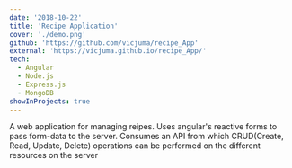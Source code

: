 ```yaml
---
date: '2018-10-22'
title: 'Recipe Application'
cover: './demo.png'
github: 'https://github.com/vicjuma/recipe_App'
external: 'https://vicjuma.github.io/recipe_App/'
tech:
  - Angular
  - Node.js
  - Express.js
  - MongoDB
showInProjects: true
---
```


A web application for managing reipes. Uses angular's reactive forms to pass form-data to the server. Consumes an API from which CRUD(Create, Read, Update, Delete) operations can be performed on the different resources on the server
